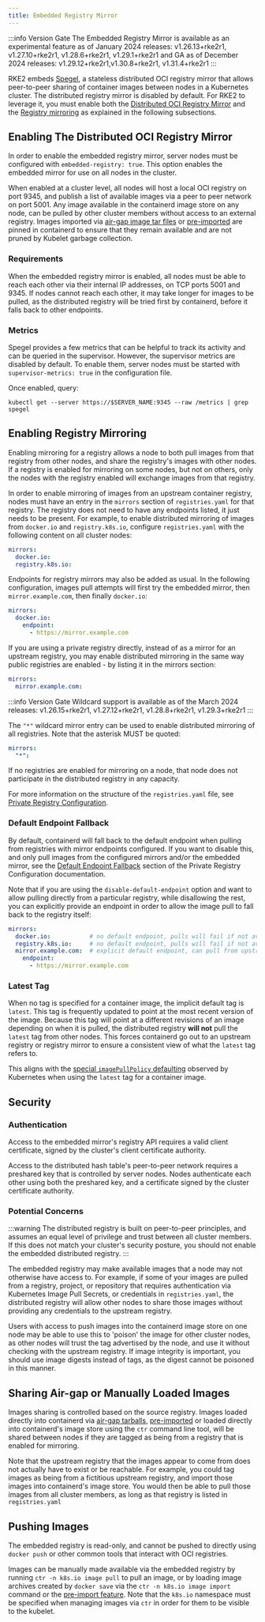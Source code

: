 ```yaml
---
title: Embedded Registry Mirror
---
```


:::info Version Gate
The Embedded Registry Mirror is available as an experimental feature as of January 2024 releases: v1.26.13+rke2r1, v1.27.10+rke2r1, v1.28.6+rke2r1, v1.29.1+rke2r1 and GA as of December 2024 releases: v1.29.12+rke2r1,v1.30.8+rke2r1, v1.31.4+rke2r1
:::

RKE2 embeds [Spegel](https://github.com/spegel-org/spegel), a stateless distributed OCI registry mirror that allows peer-to-peer sharing of container images between nodes in a Kubernetes cluster. The distributed registry mirror is disabled by default. For RKE2 to leverage it, you must enable both the [Distributed OCI Registry Mirror](#enabling-the-distributed-oci-registry-mirror) and the [Registry mirroring](#enabling-registry-mirroring) as explained in the following subsections.

## Enabling The Distributed OCI Registry Mirror

In order to enable the embedded registry mirror, server nodes must be configured with `embedded-registry: true`.
This option enables the embedded mirror for use on all nodes in the cluster.

When enabled at a cluster level, all nodes will host a local OCI registry on port 9345,
and publish a list of available images via a peer to peer network on port 5001.
Any image available in the containerd image store on any node, can be pulled by other cluster members without access to an external registry.
Images imported via [air-gap image tar files](airgap.md?airgap-load-images=Manually+Deploy+Images#prepare-the-images-directory-and-airgap-image-tarball) or [pre-imported](../add-ons/import-images.md#pre-import-images) are pinned in containerd to
ensure that they remain available and are not pruned by Kubelet garbage collection.

### Requirements

When the embedded registry mirror is enabled, all nodes must be able to reach each other via their internal IP addresses, on TCP ports 5001 and 9345.
If nodes cannot reach each other, it may take longer for images to be pulled, as the distributed registry will be tried first by containerd, before it falls back to other endpoints.

### Metrics

Spegel provides a few metrics that can be helpful to track its activity and can be queried in the supervisor. However, the supervisor metrics are disabled by default. To enable them, server nodes must be started with `supervisor-metrics: true` in the configuration file.

Once enabled, query:

```
kubectl get --server https://$SERVER_NAME:9345 --raw /metrics | grep spegel
```

## Enabling Registry Mirroring

Enabling mirroring for a registry allows a node to both pull images from that registry from other nodes, and share the registry's images with other nodes.
If a registry is enabled for mirroring on some nodes, but not on others, only the nodes with the registry enabled will exchange images from that registry.

In order to enable mirroring of images from an upstream container registry, nodes must have an entry in the `mirrors` section of `registries.yaml` for that registry.
The registry does not need to have any endpoints listed, it just needs to be present.
For example, to enable distributed mirroring of images from `docker.io` and `registry.k8s.io`, configure `registries.yaml` with the following content on all cluster nodes:

```yaml
mirrors:
  docker.io:
  registry.k8s.io:
```

Endpoints for registry mirrors may also be added as usual.
In the following configuration, images pull attempts will first try the embedded mirror, then `mirror.example.com`, then finally `docker.io`:
```yaml
mirrors:
  docker.io:
    endpoint:
      - https://mirror.example.com
```

If you are using a private registry directly, instead of as a mirror for an upstream registry, you may enable distributed mirroring in the same way public
registries are enabled - by listing it in the mirrors section: 
```yaml
mirrors:
  mirror.example.com:
```

:::info Version Gate
Wildcard support is available as of the March 2024 releases: v1.26.15+rke2r1, v1.27.12+rke2r1, v1.28.8+rke2r1, v1.29.3+rke2r1
:::

The `"*"` wildcard mirror entry can be used to enable distributed mirroring of all registries. Note that the asterisk MUST be quoted:
```yaml
mirrors:
  "*":
```

If no registries are enabled for mirroring on a node, that node does not participate in the distributed registry in any capacity.

For more information on the structure of the `registries.yaml` file, see [Private Registry Configuration](./private_registry.md).

### Default Endpoint Fallback

By default, containerd will fall back to the default endpoint when pulling from registries with mirror endpoints configured. If you want to disable this,
and only pull images from the configured mirrors and/or the embedded mirror, see the [Default Endpoint Fallback](./private_registry.md#default-endpoint-fallback)
section of the Private Registry Configuration documentation.

Note that if you are using the `disable-default-endpoint` option and want to allow pulling directly from a particular registry, while disallowing the rest,
you can explicitly provide an endpoint in order to allow the image pull to fall back to the registry itself:
```yaml
mirrors:
  docker.io:           # no default endpoint, pulls will fail if not available on a node
  registry.k8s.io:     # no default endpoint, pulls will fail if not available on a node
  mirror.example.com:  # explicit default endpoint, can pull from upstream if not available on a node
    endpoint:
      - https://mirror.example.com
```

### Latest Tag

When no tag is specified for a container image, the implicit default tag is `latest`. This tag is frequently
updated to point at the most recent version of the image. Because this tag will point at a different revisions
of an image depending on when it is pulled, the distributed registry **will not** pull the `latest` tag from
other nodes. This forces containerd go out to an upstream registry or registry mirror to ensure a consistent
view of what the `latest` tag refers to.

This aligns with the [special `imagePullPolicy` defaulting](https://kubernetes.io/docs/concepts/containers/images/#imagepullpolicy-defaulting)
observed by Kubernetes when using the `latest` tag for a container image.

## Security

### Authentication

Access to the embedded mirror's registry API requires a valid client certificate, signed by the cluster's client certificate authority.

Access to the distributed hash table's peer-to-peer network requires a preshared key that is controlled by server nodes.
Nodes authenticate each other using both the preshared key, and a certificate signed by the cluster certificate authority.

### Potential Concerns

:::warning
The distributed registry is built on peer-to-peer principles, and assumes an equal level of privilege and trust between all cluster members.
If this does not match your cluster's security posture, you should not enable the embedded distributed registry.
:::

The embedded registry may make available images that a node may not otherwise have access to.
For example, if some of your images are pulled from a registry, project, or repository that requires authentication via Kubernetes Image Pull Secrets, or credentials in `registries.yaml`,
the distributed registry will allow other nodes to share those images without providing any credentials to the upstream registry.

Users with access to push images into the containerd image store on one node may be able to use this to 'poison' the image for other cluster nodes,
as other nodes will trust the tag advertised by the node, and use it without checking with the upstream registry.
If image integrity is important, you should use image digests instead of tags, as the digest cannot be poisoned in this manner.

## Sharing Air-gap or Manually Loaded Images

Images sharing is controlled based on the source registry.
Images loaded directly into containerd via [air-gap tarballs](./airgap.md?airgap-load-images=Manually+Deploy+Images), [pre-imported](../add-ons/import-images.md#pre-import-images) or loaded directly into containerd's image store using the `ctr` command line tool,
will be shared between nodes if they are tagged as being from a registry that is enabled for mirroring.

Note that the upstream registry that the images appear to come from does not actually have to exist or be reachable.
For example, you could tag images as being from a fictitious upstream registry, and import those images into containerd's image store.
You would then be able to pull those images from all cluster members, as long as that registry is listed in `registries.yaml`

## Pushing Images

The embedded registry is read-only, and cannot be pushed to directly using `docker push` or other common tools that interact with OCI registries.

Images can be manually made available via the embedded registry by running `ctr -n k8s.io image pull` to pull an image,
or by loading image archives created by `docker save` via the `ctr -n k8s.io image import` command or the [pre-import feature](../add-ons/import-images.md#pre-import-images).
Note that the `k8s.io` namespace must be specified when managing images via `ctr` in order for them to be visible to the kubelet.


